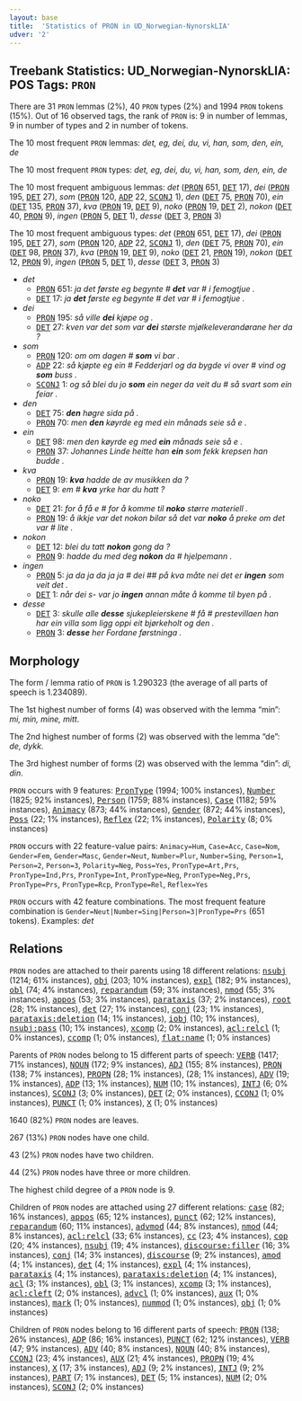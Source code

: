 ```yaml
---
layout: base
title:  'Statistics of PRON in UD_Norwegian-NynorskLIA'
udver: '2'
---
```


## Treebank Statistics: UD_Norwegian-NynorskLIA: POS Tags: `PRON`

There are 31 `PRON` lemmas (2%), 40 `PRON` types (2%) and 1994 `PRON` tokens (15%).
Out of 16 observed tags, the rank of `PRON` is: 9 in number of lemmas, 9 in number of types and 2 in number of tokens.

The 10 most frequent `PRON` lemmas: <em>det, eg, dei, du, vi, han, som, den, ein, de</em>

The 10 most frequent `PRON` types:  <em>det, eg, dei, du, vi, han, som, den, ein, de</em>

The 10 most frequent ambiguous lemmas: <em>det</em> (<tt><a href="no_nynorsklia-pos-PRON.html">PRON</a></tt> 651, <tt><a href="no_nynorsklia-pos-DET.html">DET</a></tt> 17), <em>dei</em> (<tt><a href="no_nynorsklia-pos-PRON.html">PRON</a></tt> 195, <tt><a href="no_nynorsklia-pos-DET.html">DET</a></tt> 27), <em>som</em> (<tt><a href="no_nynorsklia-pos-PRON.html">PRON</a></tt> 120, <tt><a href="no_nynorsklia-pos-ADP.html">ADP</a></tt> 22, <tt><a href="no_nynorsklia-pos-SCONJ.html">SCONJ</a></tt> 1), <em>den</em> (<tt><a href="no_nynorsklia-pos-DET.html">DET</a></tt> 75, <tt><a href="no_nynorsklia-pos-PRON.html">PRON</a></tt> 70), <em>ein</em> (<tt><a href="no_nynorsklia-pos-DET.html">DET</a></tt> 135, <tt><a href="no_nynorsklia-pos-PRON.html">PRON</a></tt> 37), <em>kva</em> (<tt><a href="no_nynorsklia-pos-PRON.html">PRON</a></tt> 19, <tt><a href="no_nynorsklia-pos-DET.html">DET</a></tt> 9), <em>noko</em> (<tt><a href="no_nynorsklia-pos-PRON.html">PRON</a></tt> 19, <tt><a href="no_nynorsklia-pos-DET.html">DET</a></tt> 2), <em>nokon</em> (<tt><a href="no_nynorsklia-pos-DET.html">DET</a></tt> 40, <tt><a href="no_nynorsklia-pos-PRON.html">PRON</a></tt> 9), <em>ingen</em> (<tt><a href="no_nynorsklia-pos-PRON.html">PRON</a></tt> 5, <tt><a href="no_nynorsklia-pos-DET.html">DET</a></tt> 1), <em>desse</em> (<tt><a href="no_nynorsklia-pos-DET.html">DET</a></tt> 3, <tt><a href="no_nynorsklia-pos-PRON.html">PRON</a></tt> 3)

The 10 most frequent ambiguous types:  <em>det</em> (<tt><a href="no_nynorsklia-pos-PRON.html">PRON</a></tt> 651, <tt><a href="no_nynorsklia-pos-DET.html">DET</a></tt> 17), <em>dei</em> (<tt><a href="no_nynorsklia-pos-PRON.html">PRON</a></tt> 195, <tt><a href="no_nynorsklia-pos-DET.html">DET</a></tt> 27), <em>som</em> (<tt><a href="no_nynorsklia-pos-PRON.html">PRON</a></tt> 120, <tt><a href="no_nynorsklia-pos-ADP.html">ADP</a></tt> 22, <tt><a href="no_nynorsklia-pos-SCONJ.html">SCONJ</a></tt> 1), <em>den</em> (<tt><a href="no_nynorsklia-pos-DET.html">DET</a></tt> 75, <tt><a href="no_nynorsklia-pos-PRON.html">PRON</a></tt> 70), <em>ein</em> (<tt><a href="no_nynorsklia-pos-DET.html">DET</a></tt> 98, <tt><a href="no_nynorsklia-pos-PRON.html">PRON</a></tt> 37), <em>kva</em> (<tt><a href="no_nynorsklia-pos-PRON.html">PRON</a></tt> 19, <tt><a href="no_nynorsklia-pos-DET.html">DET</a></tt> 9), <em>noko</em> (<tt><a href="no_nynorsklia-pos-DET.html">DET</a></tt> 21, <tt><a href="no_nynorsklia-pos-PRON.html">PRON</a></tt> 19), <em>nokon</em> (<tt><a href="no_nynorsklia-pos-DET.html">DET</a></tt> 12, <tt><a href="no_nynorsklia-pos-PRON.html">PRON</a></tt> 9), <em>ingen</em> (<tt><a href="no_nynorsklia-pos-PRON.html">PRON</a></tt> 5, <tt><a href="no_nynorsklia-pos-DET.html">DET</a></tt> 1), <em>desse</em> (<tt><a href="no_nynorsklia-pos-DET.html">DET</a></tt> 3, <tt><a href="no_nynorsklia-pos-PRON.html">PRON</a></tt> 3)


* <em>det</em>
  * <tt><a href="no_nynorsklia-pos-PRON.html">PRON</a></tt> 651: <em>ja det første eg begynte # <b>det</b> var # i femogtjue .</em>
  * <tt><a href="no_nynorsklia-pos-DET.html">DET</a></tt> 17: <em>ja <b>det</b> første eg begynte # det var # i femogtjue .</em>
* <em>dei</em>
  * <tt><a href="no_nynorsklia-pos-PRON.html">PRON</a></tt> 195: <em>så ville <b>dei</b> kjøpe og .</em>
  * <tt><a href="no_nynorsklia-pos-DET.html">DET</a></tt> 27: <em>kven var det som var <b>dei</b> største mjølkeleverandørane her da ?</em>
* <em>som</em>
  * <tt><a href="no_nynorsklia-pos-PRON.html">PRON</a></tt> 120: <em>om om dagen # <b>som</b> vi bar .</em>
  * <tt><a href="no_nynorsklia-pos-ADP.html">ADP</a></tt> 22: <em>så kjøpte eg ein # Fedderjarl og da bygde vi over # vind og <b>som</b> buss .</em>
  * <tt><a href="no_nynorsklia-pos-SCONJ.html">SCONJ</a></tt> 1: <em>og så blei du jo <b>som</b> ein neger da veit du # så svart som ein feiar .</em>
* <em>den</em>
  * <tt><a href="no_nynorsklia-pos-DET.html">DET</a></tt> 75: <em><b>den</b> høgre sida på .</em>
  * <tt><a href="no_nynorsklia-pos-PRON.html">PRON</a></tt> 70: <em>men <b>den</b> køyrde eg med ein månads seie så e .</em>
* <em>ein</em>
  * <tt><a href="no_nynorsklia-pos-DET.html">DET</a></tt> 98: <em>men den køyrde eg med <b>ein</b> månads seie så e .</em>
  * <tt><a href="no_nynorsklia-pos-PRON.html">PRON</a></tt> 37: <em>Johannes Linde heitte han <b>ein</b> som fekk krepsen han budde .</em>
* <em>kva</em>
  * <tt><a href="no_nynorsklia-pos-PRON.html">PRON</a></tt> 19: <em><b>kva</b> hadde de av musikken da ?</em>
  * <tt><a href="no_nynorsklia-pos-DET.html">DET</a></tt> 9: <em>em # <b>kva</b> yrke har du hatt ?</em>
* <em>noko</em>
  * <tt><a href="no_nynorsklia-pos-DET.html">DET</a></tt> 21: <em>for å få e # for å komme til <b>noko</b> større materiell .</em>
  * <tt><a href="no_nynorsklia-pos-PRON.html">PRON</a></tt> 19: <em>å ikkje var det nokon bilar så det var <b>noko</b> å preke om det var # lite .</em>
* <em>nokon</em>
  * <tt><a href="no_nynorsklia-pos-DET.html">DET</a></tt> 12: <em>blei du tatt <b>nokon</b> gong da ?</em>
  * <tt><a href="no_nynorsklia-pos-PRON.html">PRON</a></tt> 9: <em>hadde du med deg <b>nokon</b> da # hjelpemann .</em>
* <em>ingen</em>
  * <tt><a href="no_nynorsklia-pos-PRON.html">PRON</a></tt> 5: <em>ja da ja da ja ja # dei ## på kva måte nei det er <b>ingen</b> som veit det .</em>
  * <tt><a href="no_nynorsklia-pos-DET.html">DET</a></tt> 1: <em>når dei s- var jo <b>ingen</b> annan måte å komme til byen på .</em>
* <em>desse</em>
  * <tt><a href="no_nynorsklia-pos-DET.html">DET</a></tt> 3: <em>skulle alle <b>desse</b> sjukepleierskene # få # prestevillaen han har ein villa som ligg oppi eit bjørkeholt og den .</em>
  * <tt><a href="no_nynorsklia-pos-PRON.html">PRON</a></tt> 3: <em><b>desse</b> her Fordane førstninga .</em>

## Morphology

The form / lemma ratio of `PRON` is 1.290323 (the average of all parts of speech is 1.234089).

The 1st highest number of forms (4) was observed with the lemma “min”: <em>mi, min, mine, mitt</em>.

The 2nd highest number of forms (2) was observed with the lemma “de”: <em>de, dykk</em>.

The 3rd highest number of forms (2) was observed with the lemma “din”: <em>di, din</em>.

`PRON` occurs with 9 features: <tt><a href="no_nynorsklia-feat-PronType.html">PronType</a></tt> (1994; 100% instances), <tt><a href="no_nynorsklia-feat-Number.html">Number</a></tt> (1825; 92% instances), <tt><a href="no_nynorsklia-feat-Person.html">Person</a></tt> (1759; 88% instances), <tt><a href="no_nynorsklia-feat-Case.html">Case</a></tt> (1182; 59% instances), <tt><a href="no_nynorsklia-feat-Animacy.html">Animacy</a></tt> (873; 44% instances), <tt><a href="no_nynorsklia-feat-Gender.html">Gender</a></tt> (872; 44% instances), <tt><a href="no_nynorsklia-feat-Poss.html">Poss</a></tt> (22; 1% instances), <tt><a href="no_nynorsklia-feat-Reflex.html">Reflex</a></tt> (22; 1% instances), <tt><a href="no_nynorsklia-feat-Polarity.html">Polarity</a></tt> (8; 0% instances)

`PRON` occurs with 22 feature-value pairs: `Animacy=Hum`, `Case=Acc`, `Case=Nom`, `Gender=Fem`, `Gender=Masc`, `Gender=Neut`, `Number=Plur`, `Number=Sing`, `Person=1`, `Person=2`, `Person=3`, `Polarity=Neg`, `Poss=Yes`, `PronType=Art,Prs`, `PronType=Ind,Prs`, `PronType=Int`, `PronType=Neg`, `PronType=Neg,Prs`, `PronType=Prs`, `PronType=Rcp`, `PronType=Rel`, `Reflex=Yes`

`PRON` occurs with 42 feature combinations.
The most frequent feature combination is `Gender=Neut|Number=Sing|Person=3|PronType=Prs` (651 tokens).
Examples: <em>det</em>


## Relations

`PRON` nodes are attached to their parents using 18 different relations: <tt><a href="no_nynorsklia-dep-nsubj.html">nsubj</a></tt> (1214; 61% instances), <tt><a href="no_nynorsklia-dep-obj.html">obj</a></tt> (203; 10% instances), <tt><a href="no_nynorsklia-dep-expl.html">expl</a></tt> (182; 9% instances), <tt><a href="no_nynorsklia-dep-obl.html">obl</a></tt> (74; 4% instances), <tt><a href="no_nynorsklia-dep-reparandum.html">reparandum</a></tt> (59; 3% instances), <tt><a href="no_nynorsklia-dep-nmod.html">nmod</a></tt> (55; 3% instances), <tt><a href="no_nynorsklia-dep-appos.html">appos</a></tt> (53; 3% instances), <tt><a href="no_nynorsklia-dep-parataxis.html">parataxis</a></tt> (37; 2% instances), <tt><a href="no_nynorsklia-dep-root.html">root</a></tt> (28; 1% instances), <tt><a href="no_nynorsklia-dep-det.html">det</a></tt> (27; 1% instances), <tt><a href="no_nynorsklia-dep-conj.html">conj</a></tt> (23; 1% instances), <tt><a href="no_nynorsklia-dep-parataxis-deletion.html">parataxis:deletion</a></tt> (14; 1% instances), <tt><a href="no_nynorsklia-dep-iobj.html">iobj</a></tt> (10; 1% instances), <tt><a href="no_nynorsklia-dep-nsubj-pass.html">nsubj:pass</a></tt> (10; 1% instances), <tt><a href="no_nynorsklia-dep-xcomp.html">xcomp</a></tt> (2; 0% instances), <tt><a href="no_nynorsklia-dep-acl-relcl.html">acl:relcl</a></tt> (1; 0% instances), <tt><a href="no_nynorsklia-dep-ccomp.html">ccomp</a></tt> (1; 0% instances), <tt><a href="no_nynorsklia-dep-flat-name.html">flat:name</a></tt> (1; 0% instances)

Parents of `PRON` nodes belong to 15 different parts of speech: <tt><a href="no_nynorsklia-pos-VERB.html">VERB</a></tt> (1417; 71% instances), <tt><a href="no_nynorsklia-pos-NOUN.html">NOUN</a></tt> (172; 9% instances), <tt><a href="no_nynorsklia-pos-ADJ.html">ADJ</a></tt> (155; 8% instances), <tt><a href="no_nynorsklia-pos-PRON.html">PRON</a></tt> (138; 7% instances), <tt><a href="no_nynorsklia-pos-PROPN.html">PROPN</a></tt> (28; 1% instances),  (28; 1% instances), <tt><a href="no_nynorsklia-pos-ADV.html">ADV</a></tt> (19; 1% instances), <tt><a href="no_nynorsklia-pos-ADP.html">ADP</a></tt> (13; 1% instances), <tt><a href="no_nynorsklia-pos-NUM.html">NUM</a></tt> (10; 1% instances), <tt><a href="no_nynorsklia-pos-INTJ.html">INTJ</a></tt> (6; 0% instances), <tt><a href="no_nynorsklia-pos-SCONJ.html">SCONJ</a></tt> (3; 0% instances), <tt><a href="no_nynorsklia-pos-DET.html">DET</a></tt> (2; 0% instances), <tt><a href="no_nynorsklia-pos-CCONJ.html">CCONJ</a></tt> (1; 0% instances), <tt><a href="no_nynorsklia-pos-PUNCT.html">PUNCT</a></tt> (1; 0% instances), <tt><a href="no_nynorsklia-pos-X.html">X</a></tt> (1; 0% instances)

1640 (82%) `PRON` nodes are leaves.

267 (13%) `PRON` nodes have one child.

43 (2%) `PRON` nodes have two children.

44 (2%) `PRON` nodes have three or more children.

The highest child degree of a `PRON` node is 9.

Children of `PRON` nodes are attached using 27 different relations: <tt><a href="no_nynorsklia-dep-case.html">case</a></tt> (82; 16% instances), <tt><a href="no_nynorsklia-dep-appos.html">appos</a></tt> (65; 12% instances), <tt><a href="no_nynorsklia-dep-punct.html">punct</a></tt> (62; 12% instances), <tt><a href="no_nynorsklia-dep-reparandum.html">reparandum</a></tt> (60; 11% instances), <tt><a href="no_nynorsklia-dep-advmod.html">advmod</a></tt> (44; 8% instances), <tt><a href="no_nynorsklia-dep-nmod.html">nmod</a></tt> (44; 8% instances), <tt><a href="no_nynorsklia-dep-acl-relcl.html">acl:relcl</a></tt> (33; 6% instances), <tt><a href="no_nynorsklia-dep-cc.html">cc</a></tt> (23; 4% instances), <tt><a href="no_nynorsklia-dep-cop.html">cop</a></tt> (20; 4% instances), <tt><a href="no_nynorsklia-dep-nsubj.html">nsubj</a></tt> (19; 4% instances), <tt><a href="no_nynorsklia-dep-discourse-filler.html">discourse:filler</a></tt> (16; 3% instances), <tt><a href="no_nynorsklia-dep-conj.html">conj</a></tt> (14; 3% instances), <tt><a href="no_nynorsklia-dep-discourse.html">discourse</a></tt> (9; 2% instances), <tt><a href="no_nynorsklia-dep-amod.html">amod</a></tt> (4; 1% instances), <tt><a href="no_nynorsklia-dep-det.html">det</a></tt> (4; 1% instances), <tt><a href="no_nynorsklia-dep-expl.html">expl</a></tt> (4; 1% instances), <tt><a href="no_nynorsklia-dep-parataxis.html">parataxis</a></tt> (4; 1% instances), <tt><a href="no_nynorsklia-dep-parataxis-deletion.html">parataxis:deletion</a></tt> (4; 1% instances), <tt><a href="no_nynorsklia-dep-acl.html">acl</a></tt> (3; 1% instances), <tt><a href="no_nynorsklia-dep-obl.html">obl</a></tt> (3; 1% instances), <tt><a href="no_nynorsklia-dep-xcomp.html">xcomp</a></tt> (3; 1% instances), <tt><a href="no_nynorsklia-dep-acl-cleft.html">acl:cleft</a></tt> (2; 0% instances), <tt><a href="no_nynorsklia-dep-advcl.html">advcl</a></tt> (1; 0% instances), <tt><a href="no_nynorsklia-dep-aux.html">aux</a></tt> (1; 0% instances), <tt><a href="no_nynorsklia-dep-mark.html">mark</a></tt> (1; 0% instances), <tt><a href="no_nynorsklia-dep-nummod.html">nummod</a></tt> (1; 0% instances), <tt><a href="no_nynorsklia-dep-obj.html">obj</a></tt> (1; 0% instances)

Children of `PRON` nodes belong to 16 different parts of speech: <tt><a href="no_nynorsklia-pos-PRON.html">PRON</a></tt> (138; 26% instances), <tt><a href="no_nynorsklia-pos-ADP.html">ADP</a></tt> (86; 16% instances), <tt><a href="no_nynorsklia-pos-PUNCT.html">PUNCT</a></tt> (62; 12% instances), <tt><a href="no_nynorsklia-pos-VERB.html">VERB</a></tt> (47; 9% instances), <tt><a href="no_nynorsklia-pos-ADV.html">ADV</a></tt> (40; 8% instances), <tt><a href="no_nynorsklia-pos-NOUN.html">NOUN</a></tt> (40; 8% instances), <tt><a href="no_nynorsklia-pos-CCONJ.html">CCONJ</a></tt> (23; 4% instances), <tt><a href="no_nynorsklia-pos-AUX.html">AUX</a></tt> (21; 4% instances), <tt><a href="no_nynorsklia-pos-PROPN.html">PROPN</a></tt> (19; 4% instances), <tt><a href="no_nynorsklia-pos-X.html">X</a></tt> (17; 3% instances), <tt><a href="no_nynorsklia-pos-ADJ.html">ADJ</a></tt> (9; 2% instances), <tt><a href="no_nynorsklia-pos-INTJ.html">INTJ</a></tt> (9; 2% instances), <tt><a href="no_nynorsklia-pos-PART.html">PART</a></tt> (7; 1% instances), <tt><a href="no_nynorsklia-pos-DET.html">DET</a></tt> (5; 1% instances), <tt><a href="no_nynorsklia-pos-NUM.html">NUM</a></tt> (2; 0% instances), <tt><a href="no_nynorsklia-pos-SCONJ.html">SCONJ</a></tt> (2; 0% instances)

